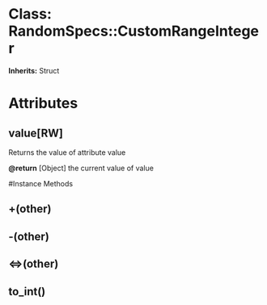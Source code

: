 # Class: RandomSpecs::CustomRangeInteger
**Inherits:** Struct
    



# Attributes
## value[RW] [](#attribute-i-value)
Returns the value of attribute value

**@return** [Object] the current value of value


#Instance Methods
## +(other) [](#method-i-+)

## -(other) [](#method-i--)

## <=>(other) [](#method-i-<=>)

## to_int() [](#method-i-to_int)

